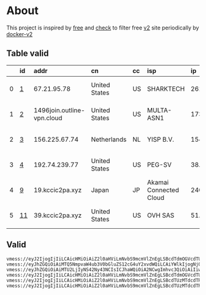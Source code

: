 
# About

This project is inspired by [free](https://github.com/freefq/free) and [check](https://github.com/yeahwu/check) to filter free [v2](https://github.com/v2fly/v2ray-core) site periodically by [docker-v2](https://hub.docker.com/r/v2ray/official)

    

## Table valid
|    | id                   | addr                       | cn            | cc   | isp                    | ip                                 | chatgpt          |
|---:|:---------------------|:---------------------------|:--------------|:-----|:-----------------------|:-----------------------------------|:-----------------|
|  0 | [1](config/1.json)   | 67.21.95.78                | United States | US   | SHARKTECH              | 2610:150:c011:1:225:90ff:fe56:4c9a | Yes (Region: US) |
|  1 | [2](config/2.json)   | 1496join.outline-vpn.cloud | United States | US   | MULTA-ASN1             | 173.82.156.42                      | Yes (Region: US) |
|  2 | [3](config/3.json)   | 156.225.67.74              | Netherlands   | NL   | YISP B.V.              | 154.84.1.19                        | Yes (Region: NL) |
|  3 | [4](config/4.json)   | 192.74.239.77              | United States | US   | PEG-SV                 | 38.63.0.65                         | Yes (Region: US) |
|  4 | [9](config/9.json)   | 19.kccic2pa.xyz            | Japan         | JP   | Akamai Connected Cloud | 2400:8902::f03c:93ff:fe8a:d61d     | Yes (Region: JP) |
|  5 | [11](config/11.json) | 39.kccic2pa.xyz            | United States | US   | OVH SAS                | 51.81.211.205                      | Yes (Region: US) |

## Valid
```
vmess://eyJ2IjogIjIiLCAicHMiOiAiZ2l0aHViLmNvbS9mcmVlZnEgLSBcdTdmOGVcdTU2ZmRcdTUyYTBcdTUyMjlcdTc5OGZcdTVjM2NcdTRlOWFcdTVkZGVcdTZkMWJcdTY3NDlcdTc3ZjZTaGFya1RlY2hcdTY1NzBcdTYzNmVcdTRlMmRcdTVmYzMgMSIsICJhZGQiOiAiNjcuMjEuOTUuNzgiLCAicG9ydCI6ICI1MzMxNCIsICJpZCI6ICI0MTgwNDhhZi1hMjkzLTRiOTktOWIwYy05OGNhMzU4MGRkMjQiLCAiYWlkIjogIjY0IiwgInNjeSI6ICJhdXRvIiwgIm5ldCI6ICJ0Y3AiLCAidHlwZSI6ICJub25lIiwgImhvc3QiOiAiIiwgInBhdGgiOiAiIiwgInRscyI6ICIiLCAic25pIjogIiIsICJhbHBuIjogIiJ9
vmess://eyJhZGQiOiAiMTQ5NmpvaW4ub3V0bGluZS12cG4uY2xvdWQiLCAiYWlkIjogNjQsICJob3N0IjogIiIsICJpZCI6ICIyNjhhNDkxYi03NjRjLTQ0ZDEtODFhNC0zMGRlMTYxMzA4NjciLCAibmV0IjogInRjcCIsICJwYXRoIjogIiIsICJwb3J0IjogNDQ5NDUsICJwcyI6ICJnaXRodWIuY29tL2ZyZWVmcSAtIFx1N2Y4ZVx1NTZmZFx1NTJhMFx1NTIyOVx1Nzk4Zlx1NWMzY1x1NGU5YVx1NWRkZVx1NmQxYlx1Njc0OVx1NzdmNk1VTFRBQ09NXHU2NTcwXHU2MzZlXHU0ZTJkXHU1ZmMzIDIiLCAidGxzIjogIiIsICJ0eXBlIjogImF1dG8iLCAic2VjdXJpdHkiOiAiYXV0byIsICJza2lwLWNlcnQtdmVyaWZ5IjogdHJ1ZSwgInNuaSI6ICIifQ==
vmess://eyJhZGQiOiAiMTU2LjIyNS42Ny43NCIsICJhaWQiOiA2NCwgImhvc3QiOiAiIiwgImlkIjogIjIxMTU1ZWZkLThlMjktNDNkMi05NWJjLWZlMzE5MGVjYjFjNiIsICJuZXQiOiAidGNwIiwgInBhdGgiOiAiIiwgInBvcnQiOiA0NTEwOSwgInBzIjogImdpdGh1Yi5jb20vZnJlZWZxIC0gXHU1MzU3XHU5NzVlICAzIiwgInRscyI6ICIiLCAidHlwZSI6ICJhdXRvIiwgInNlY3VyaXR5IjogImF1dG8iLCAic2tpcC1jZXJ0LXZlcmlmeSI6IHRydWUsICJzbmkiOiAiIn0=
vmess://eyJ2IjogIjIiLCAicHMiOiAiZ2l0aHViLmNvbS9mcmVlZnEgLSBcdTdmOGVcdTU2ZmRcdTUyYTBcdTUyMjlcdTc5OGZcdTVjM2NcdTRlOWFcdTVkZGVcdTU3MjNcdTRmNTVcdTU4NWVQRUcgVEVDSFx1NjU3MFx1NjM2ZVx1NGUyZFx1NWZjMyA0IiwgImFkZCI6ICIxOTIuNzQuMjM5Ljc3IiwgInBvcnQiOiAiNDQzIiwgImlkIjogIjQxODA0OGFmLWEyOTMtNGI5OS05YjBjLTk4Y2EzNTgwZGQyNCIsICJhaWQiOiAiNjQiLCAic2N5IjogImF1dG8iLCAibmV0IjogIndzIiwgInR5cGUiOiAibm9uZSIsICJob3N0IjogInd3dy4xOTQ1ODE2Mi54eXoiLCAicGF0aCI6ICIvcGF0aC8xNjk0MDgzMjg0ODY2IiwgInRscyI6ICJ0bHMiLCAic25pIjogIiJ9
vmess://eyJ2IjogIjIiLCAicHMiOiAiZ2l0aHViLmNvbS9mcmVlZnEgLSBcdTUzMTdcdTRlYWNcdTVlMDJcdTc5ZmJcdTUyYTggOSIsICJhZGQiOiAiMTkua2NjaWMycGEueHl6IiwgInBvcnQiOiAiNTAwMTkiLCAidHlwZSI6ICJub25lIiwgImlkIjogImJhZWZjMzg5LTcyYjEtNGYyMy1iYmFkLTNhODVjZjUxZmU4YSIsICJhaWQiOiAiMCIsICJuZXQiOiAidGNwIiwgInBhdGgiOiAiLyIsICJob3N0IjogIjE5LmtjY2ljMnBhLnh5eiIsICJ0bHMiOiAiIn0=
vmess://eyJ2IjogIjIiLCAicHMiOiAiZ2l0aHViLmNvbS9mcmVlZnEgLSBcdTUzMTdcdTRlYWNcdTVlMDJcdTc5ZmJcdTUyYTggMTEiLCAiYWRkIjogIjM5LmtjY2ljMnBhLnh5eiIsICJwb3J0IjogIjUwMDM5IiwgInR5cGUiOiAibm9uZSIsICJpZCI6ICJiYWVmYzM4OS03MmIxLTRmMjMtYmJhZC0zYTg1Y2Y1MWZlOGEiLCAiYWlkIjogIjAiLCAibmV0IjogInRjcCIsICJwYXRoIjogIi8iLCAiaG9zdCI6ICIzOS5rY2NpYzJwYS54eXoiLCAidGxzIjogIiJ9
```


